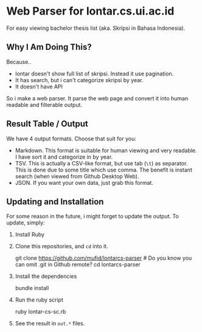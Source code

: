 Web Parser for lontar.cs.ui.ac.id
===============

For easy viewing bachelor thesis list (aka. Skripsi in Bahasa Indonesia).

## Why I Am Doing This?

Because..

- lontar doesn't show full list of skripsi. Instead it use pagination.
- It has search, but i can't categorize skripsi by year.
- It doesn't have API

So i make a web parser. It parse the web page and convert it into human readable and filterable output.

## Result Table / Output

We have 4 output formats. Choose that suit for you:

- Markdown. This format is suitable for human viewing and very readable. I have sort it and categorize in by year.
- TSV. This is actually a CSV-like format, but use tab (`\t`) as separator. This is done due to some title which use comma. The benefit is instant search (when viewed from Github Desktop Web).
- JSON. If you want your own data, just grab this format.

## Updating and Installation

For some reason in the future, i might forget to update the output. To update, simply:

1. Install Ruby
1. Clone this repositories, and `cd` into it.

    git clone https://github.com/mufid/lontarcs-parser   # Do you know you can omit .git in Github remote?
    cd lontarcs-parser

1. Install the dependencies

    bundle install

1. Run the ruby script

    ruby lontar-cs-sc.rb

1. See the result in `out.*` files.

